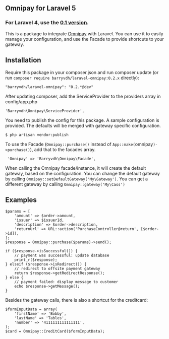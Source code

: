 ## Omnipay for Laravel 5

### For Laravel 4, use the [0.1 version](https://github.com/barryvdh/laravel-omnipay/tree/v0.1.0).

This is a package to integrate [Omnipay](https://github.com/omnipay/omnipay) with Laravel.
You can use it to easily manage your configuration, and use the Facade to provide shortcuts to your gateway.

## Installation

Require this package in your composer.json and run composer update (or run `composer require barryvdh/laravel-omnipay:0.2.x` directly):

    "barryvdh/laravel-omnipay": "0.2.*@dev"

After updating composer, add the ServiceProvider to the providers array in config/app.php

    'Barryvdh\Omnipay\ServiceProvider',

You need to publish the config for this package. A sample configuration is provided. The defaults will be merged with gateway specific configuration.

    $ php artisan vendor:publish

To use the Facade (`Omnipay::purchase()` instead of `App::make(`omnipay`)->purchase()`), add that to the facades array.

     'Omnipay' => 'Barryvdh\Omnipay\Facade',

When calling the Omnipay facade/instance, it will create the default gateway, based on the configuration.
You can change the default gateway by calling `Omnipay::setDefaultGateway('My\Gateway')`.
You can get a different gateway by calling `Omnipay::gateway('My\Cass')`

## Examples

    $params = [
        'amount' => $order->amount,
        'issuer' => $issuerId,
        'description' => $order->description,
        'returnUrl' => URL::action('PurchaseController@return', [$order->id]),
    ];
    $response = Omnipay::purchase($params)->send();

    if ($response->isSuccessful()) {
        // payment was successful: update database
        print_r($response);
    } elseif ($response->isRedirect()) {
        // redirect to offsite payment gateway
        return $response->getRedirectResponse();
    } else {
        // payment failed: display message to customer
        echo $response->getMessage();
    }

Besides the gateway calls, there is also a shortcut for the creditcard:

    $formInputData = array(
        'firstName' => 'Bobby',
        'lastName' => 'Tables',
        'number' => '4111111111111111',
    );
    $card = Omnipay::CreditCard($formInputData);
